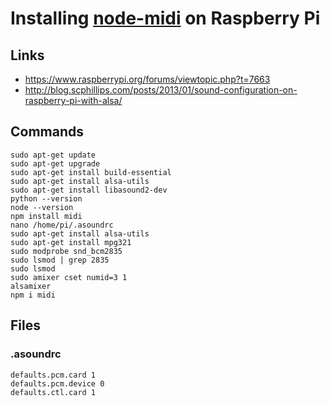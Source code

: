 # Installing [node-midi](https://github.com/justinlatimer/node-midi) on Raspberry Pi

## Links
* https://www.raspberrypi.org/forums/viewtopic.php?t=7663
* http://blog.scphillips.com/posts/2013/01/sound-configuration-on-raspberry-pi-with-alsa/

## Commands
```
sudo apt-get update
sudo apt-get upgrade
sudo apt-get install build-essential
sudo apt-get install alsa-utils
sudo apt-get install libasound2-dev
python --version
node --version
npm install midi
nano /home/pi/.asoundrc
sudo apt-get install alsa-utils
sudo apt-get install mpg321
sudo modprobe snd_bcm2835
sudo lsmod | grep 2835
sudo lsmod
sudo amixer cset numid=3 1
alsamixer
npm i midi
```

## Files
### .asoundrc
```
defaults.pcm.card 1
defaults.pcm.device 0
defaults.ctl.card 1
```